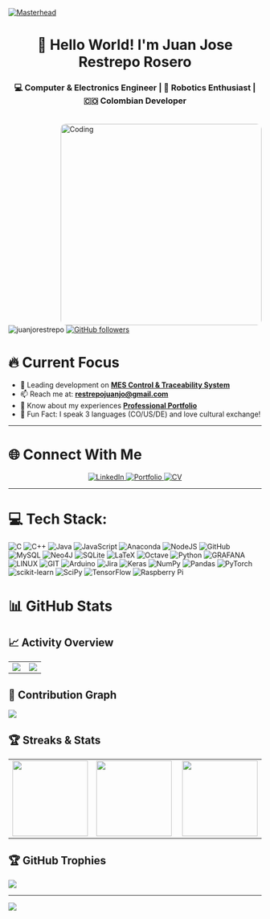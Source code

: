 [![Masterhead](https://media.licdn.com/dms/image/C5612AQHFtjZ1i495Jw/article-cover_image-shrink_600_2000/0/1520113553494?e=2147483647&v=beta&t=6SHt5PqcfGUWR1WPB2HCvbH-s-bhYZJwb_Nywk3q8Zo)](https://juanjorestrepo.github.io/)

<h1 align="center">👋 Hello World! I'm Juan Jose Restrepo Rosero</h1>
<h3 align="center">💻 Computer & Electronics Engineer | 🤖 Robotics Enthusiast | 🇨🇴 Colombian Developer</h3>

<img align="right" alt="Coding" width="400" style="border-radius:10px; margin-top:20px" src="https://media.giphy.com/media/v1.Y2lkPTc5MGI3NjExdmN0aGwzdXdhczdjcmI1OHV0dnBxdTZvcnZoZDE3ajZzaGFsMWF6aiZlcD12MV9pbnRlcm5hbF9naWZfYnlfaWQmY3Q9Zw/qgQUggAC3Pfv687qPC/giphy.gif">

<p align="left">
  <img src="https://komarev.com/ghpvc/?username=juanjorestrepo&label=Profile%20views&color=0e75b6&style=flat" alt="juanjorestrepo" /> 
  <a href="https://github.com/JuanjoRestrepo?tab=followers">
    <img alt="GitHub followers" src="https://img.shields.io/github/followers/JuanjoRestrepo?color=green&logo=github">
  </a>
</p>

# 🔥 Current Focus
- 🔭 Leading development on [**MES Control & Traceability System**](https://github.com/JuanjoRestrepo/TESIS-2023)
- 📫 Reach me at: **restrepojuanjo@gmail.com**
- 📄 Know about my experiences [**Professional Portfolio**](https://juanjorestrepo.github.io/)
- 🎯 Fun Fact: I speak 3 languages (CO/US/DE) and love cultural exchange!

---

# 🌐 Connect With Me
<p align="center">
  <a href="https://linkedin.com/in/juanjorestreporosero" target="_blank">
    <img src="https://img.shields.io/badge/LinkedIn-0077B5?style=for-the-badge&logo=linkedin&logoColor=white" alt="LinkedIn">
  </a>
  <a href="https://juanjorestrepo.github.io/" target="_blank">
    <img src="https://img.shields.io/badge/Portfolio-18A303?style=for-the-badge&logo=google-chrome&logoColor=white" alt="Portfolio">
  </a>
  <a href="https://drive.google.com/file/d/10bQcE7AxmHnHkwrIljjYN5CKJsK2eQOd/view?usp=sharing">
    <img src="https://img.shields.io/badge/CV-Download-blue?style=for-the-badge&logo=adobe-acrobat-reader" alt="CV">
  </a>
</p>

---
# 💻 Tech Stack:
![C](https://img.shields.io/badge/c-%2300599C.svg?style=for-the-badge&logo=c&logoColor=white) ![C++](https://img.shields.io/badge/c++-%2300599C.svg?style=for-the-badge&logo=c%2B%2B&logoColor=white) ![Java](https://img.shields.io/badge/java-%23ED8B00.svg?style=for-the-badge&logo=java&logoColor=white) ![JavaScript](https://img.shields.io/badge/javascript-%23323330.svg?style=for-the-badge&logo=javascript&logoColor=%23F7DF1E) ![Anaconda](https://img.shields.io/badge/Anaconda-%2344A833.svg?style=for-the-badge&logo=anaconda&logoColor=white) ![NodeJS](https://img.shields.io/badge/node.js-6DA55F?style=for-the-badge&logo=node.js&logoColor=white) ![GitHub](https://img.shields.io/badge/GitHub-%23121011.svg?style=for-the-badge&logo=github&logoColor=white) ![MySQL](https://img.shields.io/badge/mysql-%2300f.svg?style=for-the-badge&logo=mysql&logoColor=white) 	![Neo4J](https://img.shields.io/badge/Neo4j-008CC1?style=for-the-badge&logo=neo4j&logoColor=white) ![SQLite](https://img.shields.io/badge/sqlite-%2307405e.svg?style=for-the-badge&logo=sqlite&logoColor=white) ![LaTeX](https://img.shields.io/badge/latex-%23008080.svg?style=for-the-badge&logo=latex&logoColor=white) ![Octave](https://img.shields.io/badge/OCTAVE-darkblue?style=for-the-badge&logo=octave&logoColor=fcd683) ![Python](https://img.shields.io/badge/python-3670A0?style=for-the-badge&logo=python&logoColor=ffdd54) ![GRAFANA](https://img.shields.io/badge/grafana-F46800.svg?style=for-the-badge&logo=grafana&logoColor=white&color=%23F46800) ![LINUX](https://img.shields.io/badge/Linux-FCC624?style=for-the-badge&logo=linux&logoColor=black) ![GIT](https://img.shields.io/badge/Git-fc6d26?style=for-the-badge&logo=git&logoColor=white) ![Arduino](https://img.shields.io/badge/-Arduino-00979D?style=for-the-badge&logo=Arduino&logoColor=white) ![Jira](https://img.shields.io/badge/jira-%230A0FFF.svg?style=for-the-badge&logo=jira&logoColor=white) ![Keras](https://img.shields.io/badge/Keras-%23D00000.svg?style=for-the-badge&logo=Keras&logoColor=white) ![NumPy](https://img.shields.io/badge/numpy-%23013243.svg?style=for-the-badge&logo=numpy&logoColor=white) ![Pandas](https://img.shields.io/badge/pandas-%23150458.svg?style=for-the-badge&logo=pandas&logoColor=white) ![PyTorch](https://img.shields.io/badge/PyTorch-%23EE4C2C.svg?style=for-the-badge&logo=PyTorch&logoColor=white) ![scikit-learn](https://img.shields.io/badge/scikit--learn-%23F7931E.svg?style=for-the-badge&logo=scikit-learn&logoColor=white) ![SciPy](https://img.shields.io/badge/SciPy-%230C55A5.svg?style=for-the-badge&logo=scipy&logoColor=%white) ![TensorFlow](https://img.shields.io/badge/TensorFlow-%23FF6F00.svg?style=for-the-badge&logo=TensorFlow&logoColor=white) ![Raspberry Pi](https://img.shields.io/badge/-RaspberryPi-C51A4A?style=for-the-badge&logo=Raspberry-Pi)

# 📊 GitHub Stats

## 📈 Activity Overview

<table>
  <tr>
    <td width="49%">
      <img src="https://github-readme-stats.vercel.app/api/top-langs/?username=JuanjoRestrepo&layout=compact&hide_border=true&title_color=58a6ff&text_color=8b949e&bg_color=0d1117&hide=TeX&height=150">
    </td>
    <td width="49%">
      <img src="https://github-readme-stats.vercel.app/api?username=JuanjoRestrepo&show_icons=true&hide_border=true&title_color=58a6ff&text_color=8b949e&bg_color=0d1117&height=150">
    </td>
  </tr>
</table>

## 📅 Contribution Graph
<img src="https://github-readme-activity-graph.vercel.app/graph?username=JuanjoRestrepo&theme=react-dark&hide_border=true&area=true&height=300">

## 🏆 Streaks & Stats

<table>
  <tr>
    <td width="35%">
      <img src="https://github-readme-streak-stats.herokuapp.com/?user=JuanjoRestrepo&theme=dark&hide_border=true&fire=DD472C&currStreakLabel=DD472C&ring=DD472C&sideLabels=58a6ff&dates=8b949e&sideNums=8b949e&background=0D1117&stroke=30363D" height="150">
    </td>
    <td width="40%">
      <img src="https://github-profile-summary-cards.vercel.app/api/cards/profile-details?username=JuanjoRestrepo&theme=github_dark" height="150">
    </td>
    <td width="33%">
      <img src="https://github-profile-summary-cards.vercel.app/api/cards/most-commit-language?username=JuanjoRestrepo&theme=github_dark" height="150">
    </td>
  </tr>
</table>


## 🏆 GitHub Trophies
![](https://github-profile-trophy.vercel.app/?username=JuanjoRestrepo&theme=radical&no-frame=false&no-bg=true&margin-w=4)

---
[![](https://visitcount.itsvg.in/api?id=JuanjoRestrepo&icon=0&color=0)](https://visitcount.itsvg.in)
